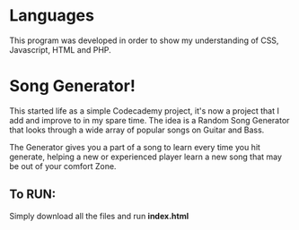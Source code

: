 # Languages
This program was developed in order to show my understanding of CSS, Javascript, HTML and PHP.

# Song Generator!
This started life as a simple Codecademy project, it's now a project that I add and improve to in my spare time. The idea is a Random Song Generator that looks through a wide array of popular songs on Guitar and Bass. 

The Generator gives you a part of a song to learn every time you hit generate, helping a new or experienced player learn a new song that may be out of your comfort Zone. 

## To RUN: 
Simply download all the files and run **index.html**
